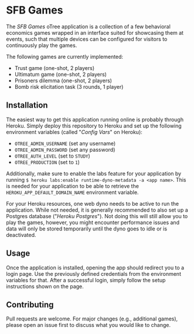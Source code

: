 # SFB Games

The *SFB Games* oTree application is a collection of a few behavioral economics games wrapped in an interface suited for
showcasing them at events, such that multiple devices can be configured for visitors to continuously play the games.

The following games are currently implemented:
- Trust game (one-shot, 2 players)
- Ultimatum game (one-shot, 2 players)
- Prisoners dilemma (one-shot, 2 players)
- Bomb risk elicitation task (3 rounds, 1 player)

## Installation

The easiest way to get this application running online is probably through Heroku. Simply deploy this repository
to Heroku and set up the following environment variables (called "*Config Vars*" on Heroku):
- `OTREE_ADMIN_USERNAME` (set any username)
- `OTREE_ADMIN_PASSWORD` (set any password)
- `OTREE_AUTH_LEVEL` (set to `STUDY`)
- `OTREE_PRODUCTION` (set to `1`)

Additionally, make sure to enable the labs feature for your application by running 
`$ heroku labs:enable runtime-dyno-metadata -a <app name>`. This is needed for your application to be able to retrieve
the `HEROKU_APP_DEFAULT_DOMAIN_NAME` environment variable.

For your Heroku resources, one web dyno needs to be active to run the application. While not needed, it is generally
recommended to also set up a Postgres database ("*Heroku Postgres*"). Not doing this will still allow you to play the 
games, however, you might encounter performance issues and data will only be stored temporarily until the dyno goes to 
idle or is deactivated.

## Usage

Once the application is installed, opening the app should redirect you to a login page. Use the  previously defined 
credentials from the environment variables for that. After a successful login, simply follow the setup instructions 
shown on the page.

## Contributing

Pull requests are welcome. For major changes (e.g., additional games), please open an issue first to discuss what 
you would like to change.
